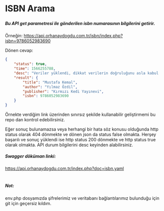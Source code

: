 # ISBN Arama

###
##### Bu API get parametresi ile gönderilen isbn numarasının bilgilerini getirir.
Örneğin: https://api.orhanaydogdu.com.tr/isbn/index.php?isbn=9786052983690

Dönen cevap:
```json
{
	"status": true,
	"time": 1566255788,
	"desc": "Veriler yüklendi, dikkat verilerin doğruluğunu asla kabul etmiyoruz. - from db",
	"result": {
		"title": "Mustafa Kemal",
		"author": "Yılmaz Özdil",
		"publisher": "Kırmızı Kedi Yayınevi",
		"isbn": 9786052983690
	}
}
```

Örnekte verdiğim link üzerinden sınırsız şekilde kullanabilir geliştirmemi bu repo dan kontrol edebilirsiniz.

Eğer sonuç bulunamazsa veya herhangi bir hata söz konusu olduğunda http status olarak 404 dönmekte ve dönen json da status false olmakta. Herşey başarılı ve sonuç yüklendi ise http status 200 dönmekte ve http status true olarak olmakta. API durum bilgilerini desc keyinden alabilirsiniz.
##### Swagger döküman linki:
https://api.orhanaydogdu.com.tr/index.php?doc=isbn.yaml
#

##### Not:
env.php dosyamızda şifrelerimiz ve veritabanı bağlantılarımız bulunduğu için git için geçersiz kıldım.
